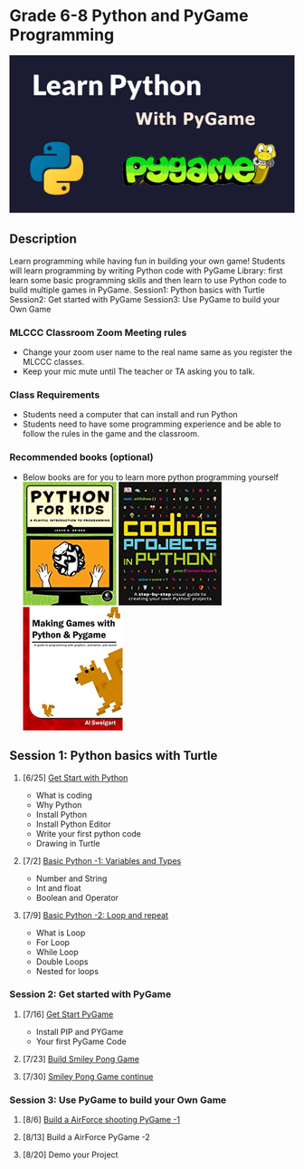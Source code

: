 # Grade 6-8 Python and PyGame Programming

![](learnPythonWithPygam.png)

## Description

Learn programming while having fun in building your own game!
Students will learn programming by writing Python code with PyGame Library: first learn some basic programming skills and then learn to use Python code to build multiple games in PyGame.
Session1: Python basics with Turtle
Session2: Get started with PyGame
Session3: Use PyGame to build your Own Game

### MLCCC Classroom Zoom Meeting rules

* Change your zoom user name to the real name same as you register the MLCCC classes.
* Keep your mic mute until The teacher or TA asking you to talk.

### Class Requirements

* Students need a computer that can install and run Python
* Students need to have some programming experience and be able to follow the rules in the game and the classroom.

### Recommended books (optional)

* Below books are for you to learn more python programming yourself 
![](book2.png) ![](book3.png) ![](book1.png) 

## Session 1: Python basics with Turtle

1. [6/25] [Get Start with Python](1.1_GetStart_With_Python.md)

   * What is coding
   * Why Python
   * Install Python
   * Install Python Editor
   * Write your first python code
   * Drawing in Turtle

2. [7/2] [Basic Python -1: Variables and Types](1.2_Python_Variables_Types.md)
   * Number and String
   * Int and float
   * Boolean and Operator

3. [7/9] [Basic Python -2: Loop and repeat](1.3_Loop.md)
    * What is Loop
    * For Loop
    * While Loop
    * Double Loops
    * Nested for loops

### Session 2: Get started with PyGame

1. [7/16] [Get Start PyGame](2.1_GetStartPyGame.md)
   * Install PIP and PYGame
   * Your first PyGame Code
  
2. [7/23] [Build Smiley Pong Game](2.2_BuildSmileyPoneGame.md)

3. [7/30] [Smiley Pong Game continue](2.3_BuildSmileyPoneGame-2.md)

### Session 3: Use PyGame to build your Own Game

1. [8/6] [Build a AirForce shooting PyGame -1](3.1_BuildAirForceShootingGame_1.md)

2. [8/13] Build a AirForce PyGame -2

3. [8/20] Demo your Project
